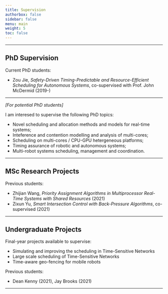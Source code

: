 ```yaml
---
title: Supervision
authorbox: false
sidebar: false
menu: main
weight: 5
toc: false
---
```


---

## PhD Supervision

Current PhD students:

- Zou Jie, *Safety-Driven Timing-Predictable and Resource-Efficient Scheduling for Autonomous Systems*, co-supervised with Prof. John McDermid (2019-)

---

*\[For potential PhD students\]* 

I am interesed to supervise the following PhD topics:

- Novel scheduling and allocation methods and models for real-time systems;
- Inteference and contention modelling and analysis of multi-cores;
- Scheduling on multi-cores / CPU-GPU hetergeneous platforms;
- Timing assurance of robotic and autonomous systems;
- Multi-robot systems scheduling, management and coordination. 

---

## MSc Research Projects

Previous students:

- Zhijian Wang, _Priority Assignment Algorithms in Multiprocessor Real-Time Systems with Shared Resources_ (2021)
- Zixun Yu, _Smart Intersection Control with Back-Pressure Algorithms_, co-supervised (2021)

---

## Undergraduate Projects

Final-year projects available to supervise:

- Simulating and improving the scheduling in Time-Sensitive Networks
- Large scale scheduling of Time-Sensitive Networks
- Time-aware geo-fencing for mobile robots

Previous students:

- Dean Kenny (2021), Jay Brooks (2021)

---
